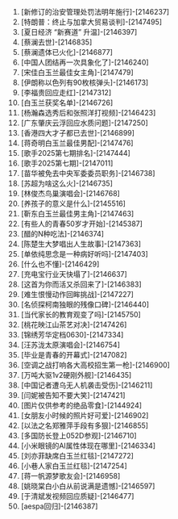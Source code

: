 
1. [新修订的治安管理处罚法明年施行]-[2146237]
1. [特朗普：终止与加拿大贸易谈判]-[2147495]
1. [夏日经济 “新赛道” 升温]-[2146397]
1. [蔡澜去世]-[2146835]
1. [蔡澜遗体已火化]-[2146877]
1. [中国人团结再一次具象化了]-[2146240]
1. [宋佳白玉兰最佳女主角]-[2147479]
1. [伊朗称以色列有90枚核弹头]-[2146173]
1. [李福贵回应走红]-[2147312]
1. [白玉兰获奖名单]-[2146726]
1. [杨瀚森选秀后和张照洋打视频]-[2146423]
1. [广东肇庆云浮回应水质问题]-[2147250]
1. [香港四大才子都已去世]-[2146899]
1. [蒋奇明白玉兰最佳男配]-[2147476]
1. [歌手2025第七期排名]-[2147444]
1. [歌手2025第七期]-[2147011]
1. [苗华被免去中央军委委员职务]-[2146738]
1. [苏超为啥这么火]-[2146735]
1. [林俊杰鸟巢演唱会]-[2146768]
1. [养孩子的意义是什么]-[2145516]
1. [靳东白玉兰最佳男主角]-[2147463]
1. [有些人的青春50岁才开始]-[2145387]
1. [醋的N种吃法]-[2146374]
1. [陈楚生大梦唱出人生故事]-[2147363]
1. [单依纯思念是一种病好听吗]-[2147403]
1. [什么也不懂]-[2146429]
1. [充电宝行业天快塌了]-[2146637]
1. [这首为你而活又杀回来了]-[2146383]
1. [难生恨慢动作回眸挑战]-[2147227]
1. [名侦探柯南独眼的残像口碑]-[2146440]
1. [当代家长的教育观变了吗]-[2145750]
1. [桃花映江山茶艺对决]-[2147426]
1. [锦绣芳华定档0630]-[2147334]
1. [汪苏泷太原演唱会]-[2146754]
1. [毕业是青春的开幕式]-[2147082]
1. [空调之战打响各大高校招生第一枪]-[2146900]
1. [万吨大驱1v2硬刚外舰]-[2146435]
1. [中国记者遭乌无人机袭击受伤]-[2146211]
1. [闫妮被告知不要大笑]-[2147421]
1. [图片仅供参考的绝品零食]-[2144924]
1. [女朋友小时候的照片好可爱]-[2146902]
1. [以法之名郑雅萍手段有多狠]-[2146855]
1. [多国防长登上052D参观]-[2146710]
1. [小米眼镜的AI属性体现在哪里]-[2146334]
1. [刘亦菲缺席白玉兰红毯]-[2147272]
1. [小巷人家白玉兰红毯]-[2147254]
1. [蒋一帆源梦歌友会]-[2146958]
1. [姚晓棠白小白从前说满是遗憾]-[2146597]
1. [于清斌发视频回应质疑]-[2146477]
1. [aespa回归]-[2146387]